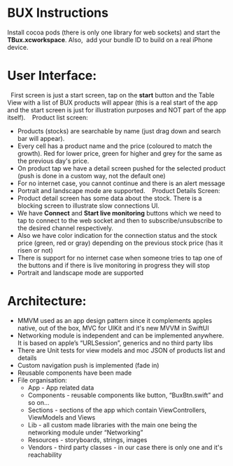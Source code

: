 # BUX Instructions
Install cocoa pods (there is only one library for web sockets) and start the **TBux.xcworkspace**. Also,  add your bundle ID to build on a real iPhone device. 
 
# User Interface:
 
First screen is just a start screen, tap on the **start** button and the Table View with a list of BUX products will appear (this is a real start of the app and the start screen is just for illustration purposes and NOT part of the app itself). 
 
Product list screen:
* Products (stocks) are searchable by name (just drag down and search bar will appear). 
* Every cell has a product name and the price (coloured to match the growth). Red for lower price, green for higher and grey for the same as the previous day's price. 
* On product tap we have a detail screen pushed for the selected product (push is done in a custom way, not the default one)
* For no internet case, you cannot continue and there is an alert message
* Portrait and landscape mode are supported. 
 
Product Details Screen:
* Product detail screen has some data about the stock. There is a blocking screen to illustrate slow connections UI. 
* We have **Connect** and **Start live monitoring** buttons which we need to tap to connect to the web socket and then to subscribe/unsubscribe to the desired channel respectively. 
* Also we have color indication for the connection status and the stock price (green, red or gray) depending on the previous stock price (has it risen or not) 
* There is support for no internet case when someone tries to tap one of the buttons and if there is live monitoring in progress they will stop
* Portrait and landscape mode are supported 
 
# Architecture:
* MMVM used as an app design pattern since it complements apples native, out of the box, MVC for UIKit and it's new MVVM in SwiftUI
* Networking module is independent and can be implemented anywhere. It is based on apple’s “URLSession”, generics and no third party libs
* There are Unit tests for view models and moc JSON of products list and details
* Custom navigation push is implemented (fade in)
* Reusable components have been made 
* File organisation: 
    * App - App related data
    * Components - reusable components like button, “BuxBtn.swift” and so on…
    * Sections - sections of the app which contain ViewControllers, ViewModels and Views
    * Lib - all custom made libraries with the main one being the networking module under “Networking” 
    * Resources - storyboards, strings, images
    * Vendors - third party classes - in our case there is only one and it's reachability 
